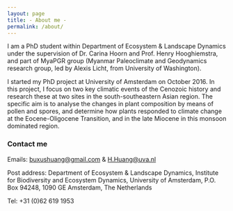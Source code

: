 ```yaml
---
layout: page
title: - About me -
permalink: /about/
---
```


I am a PhD student within Department of Ecosystem & Landscape Dynamics under the supervision of Dr. Carina Hoorn and Prof. Henry Hooghiemstra, and part of MyaPGR group (Myanmar Paleoclimate and Geodynamics research group, led by Alexis Licht, from University of Washington).


I started my PhD project at University of Amsterdam on October 2016. In this project, I focus on two key climatic events of the Cenozoic history and research these at two sites in the south-southeastern Asian region. The specific aim is to analyse the changes in plant composition by means of pollen and spores, and determine how plants responded to climate change at the Eocene-Oligocene Transition, and in the late Miocene in this monsoon dominated region.



### Contact me

Emails: [buxushuang@gmail.com](mailto:buxushuang@gmail.com) & [H.Huang@uva.nl](mailto:H.Huang@uva.nl)

Post address: Department of Ecosystem & Landscape Dynamics, Institute for Biodiversity and Ecosystem Dynamics, University of Amsterdam, P.O. Box 94248, 1090 GE Amsterdam, The Netherlands

Tel: +31 (0)62 619 1953	

